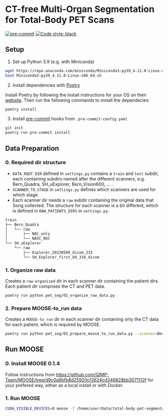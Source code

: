 # CT-free Multi-Organ Segmentation for Total-Body PET Scans

[![pre-commit](https://img.shields.io/badge/pre--commit-enabled-brightgreen?logo=pre-commit&logoColor=white)](https://github.com/pre-commit/pre-commit)
[![Code style: black](https://img.shields.io/badge/code%20style-black-000000.svg)](https://github.com/psf/black)

## Setup

1. Set up Python 3.9 (e.g. with Miniconda)

```bash
wget https://repo.anaconda.com/miniconda/Miniconda3-py39_4.11.0-Linux-x86_64.sh
bash Miniconda3-py39_4.11.0-Linux-x86_64.sh
```

2. Install dependencies with [Poetry](https://python-poetry.org)

Install Poetry by following the install instructions for your OS on their [website](https://python-poetry.org/docs/#installation).
Then run the following commands to install the dependecies:

```bash
poetry install
```

3. Install [pre-commit](https://pre-commit.com) hooks from `.pre-commit-config.yaml`

```bash
git init
poetry run pre-commit install
```

## Data Preparation

### 0. Required dir structure
- `DATA_ROOT_DIR` defined in `settings.py` contains a `train` and `test` subdir, each containing subdirs named after the different scanners, e.g. Bern_Quadra, SH_uExplorer, Bern_Vision600, ... .
- `SCANNER_TO_STAGE` in `settings.py` defines which scanners are used for which stage.
- Each scanner dir needs a `raw` subdir containing the original data that Song collected.
  The structure for each scanner is a bit different, which is defined in `RAW_PATIENTS_DIRS` in `settings.py`.

```bash
train
├── Bern_Quadra
│   └── raw
│       ├── NAC_only
│       └── NASC_NSC
└── SH_uExplorer
    └── raw
        ├── Explorer_20230509_dicom_233
        └── SH_Explorer_first_84_334_dicom
```

### 1. Organize raw data

Creates a `raw-organized` dir in each scanner dir containing the patient dirs.
Each patient dir comprises the CT and PET data.

```bash
poetry run python pet_seg/01_organize_raw_data.py
```

### 2. Prepare MOOSE-to_run data

Creates a `MOOSE-to_run` dir in each scanner dir containing only the CT data for each patient, which is required by MOOSE.

```bash
poetry run python pet_seg/02_prepare_moose_to_run_data.py --scanner=Bern_Quadra
```

## Run MOOSE

### 0. Install MOOSE 0.1.4
Follow instructions from https://github.com/QIMP-Team/MOOSE/tree/d9c0a9bfb8d25920cf2624cd346828bb3071112f for your prefered way,
either as a local install or with Docker.

### 1. Run MOOSE

```bash
CUDA_VISIBLE_DEVICES=0 moose -f /home/user/Data/total-body-pet-segmentation/Bern_Quadra/MOOSE-to_run
```
